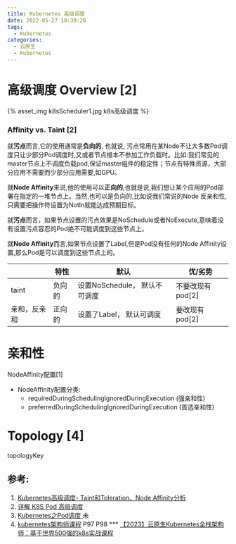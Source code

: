 ```yaml
---
title: Kubernetes 高级调度
date: 2022-05-27 18:39:20
tags:
  - Kubernetes
categories: 
  - 云原生
  - Kubernetes  
---
```


<p></p>
<!-- more -->


# 高级调度 Overview [2]
{% asset_img   k8sScheduler1.jpg   k8s高级调度  %} 

### Affinity vs. Taint [2]
就**污点**而言,它的使用通常是**负向的**, 也就说, 污点常用在某Node不让大多数Pod调度只让少部分Pod调度时,又或者节点根本不参加工作负载时。比如:我们常见的master节点上不调度负载pod,保证master组件的稳定性；节点有特殊资源，大部分应用不需要而少部分应用需要,如GPU。
    
就**Node Affinity**来说,他的使用可以**正向的**,也就是说,我们想让某个应用的Pod部署在指定的一堆节点上。当然,也可以是负向的,比如说我们常说的Node 反亲和性,只需要把操作符设置为NotIn就能达成预期目标。
    
就**污点**而言，如果节点设置的污点效果是NoSchedule或者NoExecute,意味着没有设置污点容忍的Pod绝不可能调度到这些节点上。
    
就**Node Affinity**而言,如果节点设置了Label,但是Pod没有任何的Node Affinity设置,那么Pod是可以调度到这些节点上的。

  


|              | 特性   | 默认                           | 优/劣势          |
| ------------ | ------ | ------------------------------ | ---------------- |
| taint        | 负向的 | 设置NoSchedule，  默认不可调度 | 不要改现有pod[2] |
| 亲和，反亲和 | 正向的 | 设置了Label， 默认可调度       | 要改现有pod[2]   |




# 亲和性  
NodeAffinity配置[1]
+ NodeAffinity配置分类:
  - requiredDuringSchedulingIgnoredDuringExecution (强亲和性)
  - preferredDuringSchedulingIgnoredDuringExecution (首选亲和性)

# Topology [4]
topologyKey




## 参考:
1. [Kubernetes高级调度- Taint和Toleration、Node Affinity分析](https://mp.weixin.qq.com/s/oL7_a9a_V913IR78_dZfaA)
2. [详解 K8S Pod 高级调度](https://mp.weixin.qq.com/s/iv60pNiLsIoWdAVVAA4Dpg)
3. [Kubernetes之Pod调度 ](http://dockone.io/article/2635) 未
4. [kubernetes架构师课程](https://www.bilibili.com/video/BV16t4y1w7r6)   P97  P98 ***
   [【2023】云原生Kubernetes全栈架构师：基于世界500强的k8s实战课程](https://edu.51cto.com/course/23845.html)
